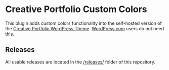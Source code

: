 # Creative Portfolio Custom Colors

This plugin adds custom colors functionality into the self-hosted version of the [Creative Portfolio WordPress Theme](https://creativemarket.com/professionalthemes/185375-Creative-Portfolio-WordPress-Theme). [WordPress.com](https://creativeportfoliodemo.wordpress.com/) users do not need this.

## Releases

All usable releases are located in the [/releases/](https://github.com/professionalthemes/creative-portfolio-custom-colors/tree/master/releases) folder of this repository.
